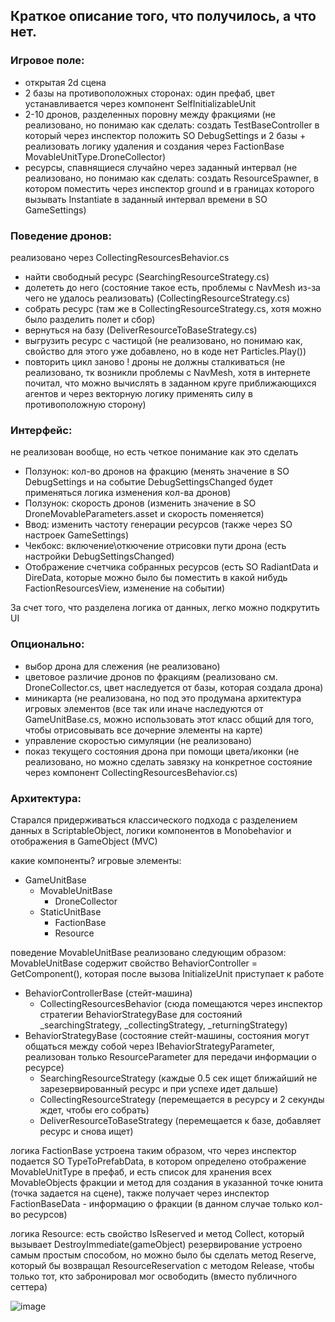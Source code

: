 ## Краткое описание того, что получилось, а что нет.

### Игровое поле:
- открытая 2d сцена
- 2 базы на противоположных сторонах:
    один префаб, цвет устанавливается через компонент SelfInitializableUnit
- 2-10 дронов, разделенных поровну между фракциями (не реализовано, но понимаю как сделать: создать TestBaseController в который через инспектор положить SO DebugSettings и 2 базы + реализовать логику удаления и создания через FactionBase MovableUnitType.DroneCollector)
- ресурсы, спавнящиеся случайно через заданный интервал (не реализовано, но понимаю как сделать: создать ResourceSpawner, в котором поместить через инспектор ground и в границах которого вызывать Instantiate в заданный интервал времени в SO GameSettings)

### Поведение дронов:
реализовано через CollectingResourcesBehavior.cs
- найти свободный ресурс (SearchingResourceStrategy.cs)
- долететь до него (состояние такое есть, проблемы с NavMesh из-за чего не удалось реализовать) (CollectingResourceStrategy.cs)
- собрать ресурс (там же в CollectingResourceStrategy.cs, хотя можно было разделить полет и сбор)
- вернуться на базу (DeliverResourceToBaseStrategy.cs)
- выгрузить ресурс с частицой (не реализовано, но понимаю как, свойство для этого уже добавлено, но в коде нет Particles.Play())
- повторить цикл заново
! дроны не должны сталкиваться (не реализовано, тк возникли проблемы с NavMesh, хотя в интернете почитал, что можно вычислять в заданном круге приближающихся агентов и через векторную логику применять силу в противоположную сторону)

### Интерфейс:
не реализован вообще, но есть четкое понимание как это сделать

- Ползунок: кол-во дронов на фракцию (менять значение в SO DebugSettings и на событие DebugSettingsChanged будет применяться логика изменения кол-ва дронов)
- Ползунок: скорость дронов (изменить значение в SO DroneMovableParameters.asset и скорость поменяется)
- Ввод: изменить частоту генерации ресурсов (также через SO настроек GameSettings)
- Чекбокс: включение\откючение отрисовки пути дрона (есть настройки DebugSettingsChanged)
- Отображение счетчика собранных ресурсов (есть SO RadiantData и DireData, которые можно было бы поместить в какой нибудь FactionResourcesView, изменение на событии)

За счет того, что разделена логика от данных, легко можно подкрутить UI

### Опционально:
- выбор дрона для слежения (не реализовано)
- цветовое различие дронов по фракциям (реализовано см. DroneCollector.cs, цвет наследуется от базы, которая создала дрона)
- миникарта (не реализована, но под это продумана архитектура игровых элементов (все так или иначе наследуются от GameUnitBase.cs, можно использовать этот класс общий для того, чтобы отрисовывать все дочерние элементы на карте)
- управление скоростью симуляции (не реализовано)
- показ текущего состояния дрона при помощи цвета/иконки (не реализовано, но можно сделать завязку на конкретное состояние через компонент CollectingResourcesBehavior.cs)

### Архитектура:
Старался придерживаться классического подхода с разделением данных в ScriptableObject, логики компонентов в Monobehavior и отображения в GameObject
(MVC)

какие компоненты?
игровые элементы:
- GameUnitBase
  - MovableUnitBase
      - DroneCollector
  - StaticUnitBase
      - FactionBase
      - Resource
   
поведение MovableUnitBase реализовано следующим образом:
MovableUnitBase содержит свойство BehaviorController = GetComponent<BehaviorControllerBase>(), которая после вызова InitializeUnit приступает к работе

- BehaviorControllerBase (стейт-машина)
  - CollectingResourcesBehavior (сюда помещаются через инспектор стратегии BehaviorStrategyBase для состояний _searchingStrategy, _collectingStrategy, _returningStrategy)
- BehaviorStrategyBase (состояние стейт-машины, состояния могут общаться между собой через IBehaviorStrategyParameter, реализован только ResourceParameter для передачи информации о ресурсе)
  - SearchingResourceStrategy (каждые 0.5 сек ищет ближайший не зарезервированный ресурс и при успехе идет дальше)
  - CollectingResourceStrategy (перемещается в ресурсу и 2 секунды ждет, чтобы его собрать)
  - DeliverResourceToBaseStrategy (перемещается к базе, добавляет ресурс и снова ищет)

логика FactionBase устроена таким образом, что через инспектор подается SO TypeToPrefabData, в котором определено отображение MovableUnitType в префаб, и есть список для хранения всех MovableObjects фракции и метод для создания в указанной точке юнита (точка задается на сцене), также получает через инспектор FactionBaseData - информацию о фракции (в данном случае только кол-во ресурсов)

логика Resource: есть свойство IsReserved и метод Collect, который вызывает DestroyImmediate(gameObject)
резервирование устроено самым простым способом, но можно было бы сделать метод Reserve, который бы возвращал ResourceReservation с методом Release, чтобы только тот, кто забронировал мог освободить (вместо публичного сеттера)


![image](https://github.com/user-attachments/assets/e04b3825-4c0d-4b20-800c-2ab1361307a7)

